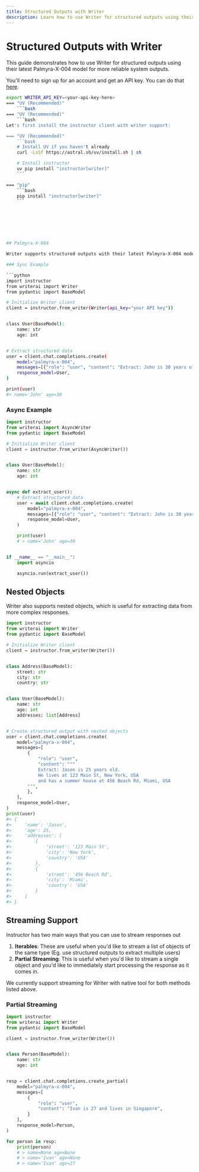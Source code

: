 ```yaml
---
title: Structured Outputs with Writer
description: Learn how to use Writer for structured outputs using their latest Palmyra-X-004 model for more reliable system outputs
---
```


# Structured Outputs with Writer

This guide demonstrates how to use Writer for structured outputs using their latest Palmyra-X-004 model for more reliable system outputs.

You'll need to sign up for an account and get an API key. You can do that [here](https://writer.com).

```bash
export WRITER_API_KEY=<your-api-key-here>
=== "UV (Recommended)"
    ```bash
=== "UV (Recommended)"
    ```bash
Let's first install the instructor client with writer support:

=== "UV (Recommended)"
    ```bash
    # Install UV if you haven't already
    curl -LsSf https://astral.sh/uv/install.sh | sh

    # Install instructor
    uv pip install "instructor[writer]"
    ```

=== "pip"
    ```bash
    pip install "instructor[writer]"
    ```







## Palmyra-X-004

Writer supports structured outputs with their latest Palmyra-X-004 model that introduces tool calling functionality

### Sync Example

```python
import instructor
from writerai import Writer
from pydantic import BaseModel

# Initialize Writer client
client = instructor.from_writer(Writer(api_key="your API key"))


class User(BaseModel):
    name: str
    age: int


# Extract structured data
user = client.chat.completions.create(
    model="palmyra-x-004",
    messages=[{"role": "user", "content": "Extract: John is 30 years old"}],
    response_model=User,
)

print(user)
#> name='John' age=30
```

### Async Example

```python
import instructor
from writerai import AsyncWriter
from pydantic import BaseModel

# Initialize Writer client
client = instructor.from_writer(AsyncWriter())


class User(BaseModel):
    name: str
    age: int


async def extract_user():
    # Extract structured data
    user = await client.chat.completions.create(
        model="palmyra-x-004",
        messages=[{"role": "user", "content": "Extract: John is 30 years old"}],
        response_model=User,
    )

    print(user)
    # > name='John' age=30


if __name__ == "__main__":
    import asyncio

    asyncio.run(extract_user())
```

## Nested Objects

Writer also supports nested objects, which is useful for extracting data from more complex responses.

```python
import instructor
from writerai import Writer
from pydantic import BaseModel

# Initialize Writer client
client = instructor.from_writer(Writer())


class Address(BaseModel):
    street: str
    city: str
    country: str


class User(BaseModel):
    name: str
    age: int
    addresses: list[Address]


# Create structured output with nested objects
user = client.chat.completions.create(
    model="palmyra-x-004",
    messages=[
        {
            "role": "user",
            "content": """
            Extract: Jason is 25 years old.
            He lives at 123 Main St, New York, USA
            and has a summer house at 456 Beach Rd, Miami, USA
        """,
        },
    ],
    response_model=User,
)
print(user)
#> {
#>     'name': 'Jason',
#>     'age': 25,
#>     'addresses': [
#>         {
#>             'street': '123 Main St',
#>             'city': 'New York',
#>             'country': 'USA'
#>         },
#>         {
#>             'street': '456 Beach Rd',
#>             'city': 'Miami',
#>             'country': 'USA'
#>         }
#>     ]
#> }
```

## Streaming Support

Instructor has two main ways that you can use to stream responses out

1. **Iterables**: These are useful when you'd like to stream a list of objects of the same type (Eg. use structured outputs to extract multiple users)
2. **Partial Streaming**: This is useful when you'd like to stream a single object and you'd like to immediately start processing the response as it comes in.

We currently support streaming for Writer with native tool for both methods listed above.

### Partial Streaming

```python
import instructor
from writerai import Writer
from pydantic import BaseModel

client = instructor.from_writer(Writer())


class Person(BaseModel):
    name: str
    age: int


resp = client.chat.completions.create_partial(
    model="palmyra-x-004",
    messages=[
        {
            "role": "user",
            "content": "Ivan is 27 and lives in Singapore",
        }
    ],
    response_model=Person,
)

for person in resp:
    print(person)
    # > name=None age=None
    # > name='Ivan' age=None
    # > name='Ivan' age=27
```
